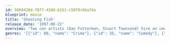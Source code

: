 ```yaml
---
id: 5060428d-f8f7-418d-b151-c58f8c6ba7da
blueprint: movie
title: 'Shooting Fish'
release_date: '1997-08-22'
overview: 'Two con artists (Dan Futterman, Stuart Townsend) hire an unwitting medical-school student (Kate Beckinsale) as a secretary for their latest scam.'
genres: '[{"id": 80, "name": "Crime"}, {"id": 35, "name": "Comedy"}, {"id": 10749, "name": "Romance"}]'
---
```

